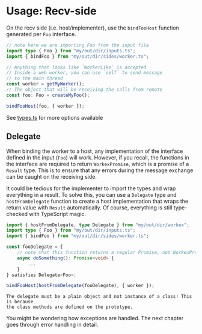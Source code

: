 # Usage: Recv-side

On the recv side (i.e. host/implementer), use the `bindFooHost` function generated per `Foo` interface.

```typescript
// note here we are importing Foo from the input file
import type { Foo } from "my/out/dir/inputs.ts";
import { bindFoo } from "my/out/dir/sides/worker.ts";

// Anything that looks like `WorkerLike` is accepted
// Inside a web worker, you can use `self` to send message
// to the main thread
const worker = getMyWorker();
// The object that will be receiving the calls from remote
const foo: Foo = createMyFoo();

bindFooHost(foo, { worker });
```

See [types.ts](https://github.com/Pistonite/workex/blob/main/packages/ts-sdk/src/types.ts) for more options available

## Delegate
When binding the worker to a host, any implementation
of the interface defined in the input (`Foo`) will work.
However, if you recall, the functions in the interface
are required to return `WorkexPromise`, which is a promise
of a `Result` type. This is to ensure that any errors
during the message exchange can be caught on the receiving side.

It could be tedious for the implementer to import the types
and wrap everything in a result. To solve this, you
can use a `Delegate` type and `hostFromDelegate` function
to create a host implementation that wraps the return value
with `Result` automatically. Of course, everything is still
type-checked with TypeScript magic.

```typescript
import { hostFromDelegate, type Delegate } from "my/out/dir/workex";
import type { Foo } from "my/out/dir/inputs.ts";
import { bindFoo } from "my/out/dir/sides/worker.ts";

const fooDelegate = {
    // note that this function returns a regular Promise, not WorkexPromise
    async doSomething(): Promise<void> {
        ...
    }
} satisfies Delegate<Foo>;

bindFooHost(hostFromDelegate(fooDelegate), { worker });
```

```admonish danger
The delegate must be a plain object and not instance of a class! This is because
the class methods are defined on the prototype.
```

You might be wondering how exceptions are handled. The next chapter goes
through error handling in detail.
